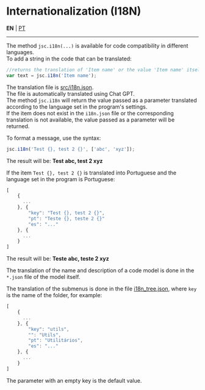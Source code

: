 # Internationalization (I18N)

**EN** | [PT](README_I18N.md)

---


The method `jsc.i18n(...)` is available for code compatibility in different languages.<br>
To add a string in the code that can be translated:
```javascript
//returns the translation of 'Item name' or the value 'Item name' itself
var text = jsc.i18n('Item name');
```

The translation file is [src/i18n.json](src/i18n.json).<br>
The file is automatically translated using Chat GPT.<br>
The method `jsc.i18n` will return the value passed as a parameter translated according to the language set in the program's settings.<br>
If the item does not exist in the `i18n.json` file or the corresponding translation is not available, the value passed as a parameter will be returned.<br>

To format a message, use the syntax:
```javascript
jsc.i18n('Test {}, test 2 {}', ['abc', 'xyz']);
```
The result will be: __Test abc, test 2 xyz__

If the item `Test {}, test 2 {}` is translated into Portuguese and the language set in the program is Portuguese:
```javascript
[
    {
      ...
    }, {
        "key": "Test {}, test 2 {}",
        "pt": "Teste {}, teste 2 {}"
        "es": "..."
    }, {
      ...
    }
]
```
The result will be: __Teste abc, teste 2 xyz__

The translation of the name and description of a code model is done in the `*.json` file of the model itself.

The translation of the submenus is done in the file [i18n_tree.json](src/actions/i18n_tree.json), where `key` is the name of the folder, for example:
```javascript
[
    {
      ...
    }, {
        "key": "utils",
        "": "Utils",
        "pt": "Utilitários",
        "es": "..."
    }, {
      ...
    }
]
```
The parameter with an empty key is the default value.